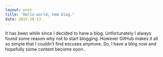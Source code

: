 ```yaml
---
layout: post
title: "Hello world, hmm blog."
date: 2015-10-13
---
```


It has been while since I decided to have a blog. Unfortunately I always found some reason why not 
to start blogging. However GitHub makes it all so simple that I couldn't find excuses anymore.
So, I have a blog now and hopefully some content become soon..



